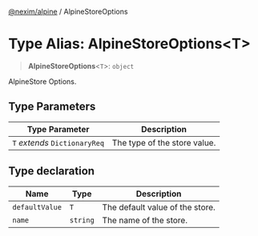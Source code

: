 [@nexim/alpine](../README.md) / AlpineStoreOptions

# Type Alias: AlpineStoreOptions\<T\>

> **AlpineStoreOptions**\<`T`\>: `object`

AlpineStore Options.

## Type Parameters

| Type Parameter                | Description                  |
| ----------------------------- | ---------------------------- |
| `T` _extends_ `DictionaryReq` | The type of the store value. |

## Type declaration

| Name                                     | Type     | Description                     |
| ---------------------------------------- | -------- | ------------------------------- |
| <a id="defaultvalue"></a> `defaultValue` | `T`      | The default value of the store. |
| <a id="name"></a> `name`                 | `string` | The name of the store.          |
